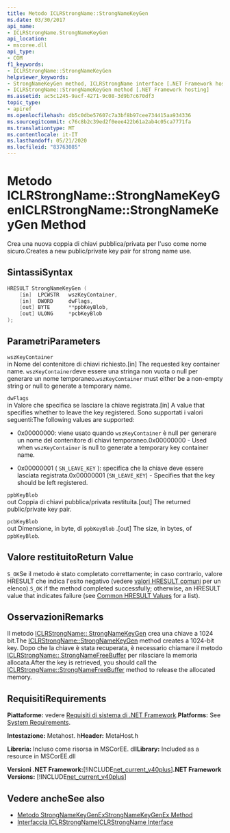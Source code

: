 ```yaml
---
title: Metodo ICLRStrongName::StrongNameKeyGen
ms.date: 03/30/2017
api_name:
- ICLRStrongName.StrongNameKeyGen
api_location:
- mscoree.dll
api_type:
- COM
f1_keywords:
- ICLRStrongName::StrongNameKeyGen
helpviewer_keywords:
- StrongNameKeyGen method, ICLRStrongName interface [.NET Framework hosting]
- ICLRStrongName::StrongNameKeyGen method [.NET Framework hosting]
ms.assetid: ac5c1245-9acf-4271-9c08-3d9b7c670df3
topic_type:
- apiref
ms.openlocfilehash: db5c0dbe57607c7a3bf8b97cee734415aa934336
ms.sourcegitcommit: c76c8b2c39ed2f0eee422b61a2ab4c05ca7771fa
ms.translationtype: MT
ms.contentlocale: it-IT
ms.lasthandoff: 05/21/2020
ms.locfileid: "83763085"
---
```

# <a name="iclrstrongnamestrongnamekeygen-method"></a><span data-ttu-id="cf2bd-102">Metodo ICLRStrongName::StrongNameKeyGen</span><span class="sxs-lookup"><span data-stu-id="cf2bd-102">ICLRStrongName::StrongNameKeyGen Method</span></span>
<span data-ttu-id="cf2bd-103">Crea una nuova coppia di chiavi pubblica/privata per l'uso come nome sicuro.</span><span class="sxs-lookup"><span data-stu-id="cf2bd-103">Creates a new public/private key pair for strong name use.</span></span>  
  
## <a name="syntax"></a><span data-ttu-id="cf2bd-104">Sintassi</span><span class="sxs-lookup"><span data-stu-id="cf2bd-104">Syntax</span></span>  
  
```cpp  
HRESULT StrongNameKeyGen (  
    [in]  LPCWSTR   wszKeyContainer,  
    [in]  DWORD     dwFlags,  
    [out] BYTE      **ppbKeyBlob,  
    [out] ULONG     *pcbKeyBlob  
);  
```  
  
## <a name="parameters"></a><span data-ttu-id="cf2bd-105">Parametri</span><span class="sxs-lookup"><span data-stu-id="cf2bd-105">Parameters</span></span>  
 `wszKeyContainer`  
 <span data-ttu-id="cf2bd-106">in Nome del contenitore di chiavi richiesto.</span><span class="sxs-lookup"><span data-stu-id="cf2bd-106">[in] The requested key container name.</span></span> <span data-ttu-id="cf2bd-107">`wszKeyContainer`deve essere una stringa non vuota o null per generare un nome temporaneo.</span><span class="sxs-lookup"><span data-stu-id="cf2bd-107">`wszKeyContainer` must either be a non-empty string or null to generate a temporary name.</span></span>  
  
 `dwFlags`  
 <span data-ttu-id="cf2bd-108">in Valore che specifica se lasciare la chiave registrata.</span><span class="sxs-lookup"><span data-stu-id="cf2bd-108">[in] A value that specifies whether to leave the key registered.</span></span> <span data-ttu-id="cf2bd-109">Sono supportati i valori seguenti:</span><span class="sxs-lookup"><span data-stu-id="cf2bd-109">The following values are supported:</span></span>  
  
- <span data-ttu-id="cf2bd-110">0x00000000: viene usato quando `wszKeyContainer` è null per generare un nome del contenitore di chiavi temporaneo.</span><span class="sxs-lookup"><span data-stu-id="cf2bd-110">0x00000000 - Used when `wszKeyContainer` is null to generate a temporary key container name.</span></span>  
  
- <span data-ttu-id="cf2bd-111">0x00000001 ( `SN_LEAVE_KEY` ): specifica che la chiave deve essere lasciata registrata.</span><span class="sxs-lookup"><span data-stu-id="cf2bd-111">0x00000001 (`SN_LEAVE_KEY`) - Specifies that the key should be left registered.</span></span>  
  
 `ppbKeyBlob`  
 <span data-ttu-id="cf2bd-112">out Coppia di chiavi pubblica/privata restituita.</span><span class="sxs-lookup"><span data-stu-id="cf2bd-112">[out] The returned public/private key pair.</span></span>  
  
 `pcbKeyBlob`  
 <span data-ttu-id="cf2bd-113">out Dimensione, in byte, di `ppbKeyBlob` .</span><span class="sxs-lookup"><span data-stu-id="cf2bd-113">[out] The size, in bytes, of `ppbKeyBlob`.</span></span>  
  
## <a name="return-value"></a><span data-ttu-id="cf2bd-114">Valore restituito</span><span class="sxs-lookup"><span data-stu-id="cf2bd-114">Return Value</span></span>  
 <span data-ttu-id="cf2bd-115">`S_OK`Se il metodo è stato completato correttamente; in caso contrario, valore HRESULT che indica l'esito negativo (vedere [valori HRESULT comuni](/windows/win32/seccrypto/common-hresult-values) per un elenco).</span><span class="sxs-lookup"><span data-stu-id="cf2bd-115">`S_OK` if the method completed successfully; otherwise, an HRESULT value that indicates failure (see [Common HRESULT Values](/windows/win32/seccrypto/common-hresult-values) for a list).</span></span>  
  
## <a name="remarks"></a><span data-ttu-id="cf2bd-116">Osservazioni</span><span class="sxs-lookup"><span data-stu-id="cf2bd-116">Remarks</span></span>  
 <span data-ttu-id="cf2bd-117">Il metodo [ICLRStrongName:: StrongNameKeyGen](../../../../docs/framework/unmanaged-api/hosting/iclrstrongname-strongnamekeygen-method.md) crea una chiave a 1024 bit.</span><span class="sxs-lookup"><span data-stu-id="cf2bd-117">The [ICLRStrongName::StrongNameKeyGen](../../../../docs/framework/unmanaged-api/hosting/iclrstrongname-strongnamekeygen-method.md) method creates a 1024-bit key.</span></span> <span data-ttu-id="cf2bd-118">Dopo che la chiave è stata recuperata, è necessario chiamare il metodo [ICLRStrongName:: StrongNameFreeBuffer](iclrstrongname-strongnamefreebuffer-method.md) per rilasciare la memoria allocata.</span><span class="sxs-lookup"><span data-stu-id="cf2bd-118">After the key is retrieved, you should call the [ICLRStrongName::StrongNameFreeBuffer](iclrstrongname-strongnamefreebuffer-method.md) method to release the allocated memory.</span></span>  
  
## <a name="requirements"></a><span data-ttu-id="cf2bd-119">Requisiti</span><span class="sxs-lookup"><span data-stu-id="cf2bd-119">Requirements</span></span>  
 <span data-ttu-id="cf2bd-120">**Piattaforme:** vedere [Requisiti di sistema di .NET Framework](../../get-started/system-requirements.md).</span><span class="sxs-lookup"><span data-stu-id="cf2bd-120">**Platforms:** See [System Requirements](../../get-started/system-requirements.md).</span></span>  
  
 <span data-ttu-id="cf2bd-121">**Intestazione:** Metahost. h</span><span class="sxs-lookup"><span data-stu-id="cf2bd-121">**Header:** MetaHost.h</span></span>  
  
 <span data-ttu-id="cf2bd-122">**Libreria:** Incluso come risorsa in MSCorEE. dll</span><span class="sxs-lookup"><span data-stu-id="cf2bd-122">**Library:** Included as a resource in MSCorEE.dll</span></span>  
  
 <span data-ttu-id="cf2bd-123">**Versioni .NET Framework:**[!INCLUDE[net_current_v40plus](../../../../includes/net-current-v40plus-md.md)]</span><span class="sxs-lookup"><span data-stu-id="cf2bd-123">**.NET Framework Versions:** [!INCLUDE[net_current_v40plus](../../../../includes/net-current-v40plus-md.md)]</span></span>  
  
## <a name="see-also"></a><span data-ttu-id="cf2bd-124">Vedere anche</span><span class="sxs-lookup"><span data-stu-id="cf2bd-124">See also</span></span>

- [<span data-ttu-id="cf2bd-125">Metodo StrongNameKeyGenEx</span><span class="sxs-lookup"><span data-stu-id="cf2bd-125">StrongNameKeyGenEx Method</span></span>](iclrstrongname-strongnamekeygenex-method.md)
- [<span data-ttu-id="cf2bd-126">Interfaccia ICLRStrongName</span><span class="sxs-lookup"><span data-stu-id="cf2bd-126">ICLRStrongName Interface</span></span>](iclrstrongname-interface.md)
